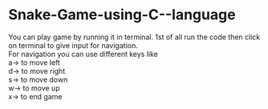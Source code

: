 # Snake-Game-using-C--language
You can play game by running it in terminal. 1st of all run the code then click on terminal to give input for navigation. <br>
For navigation you can use different keys like <br> a&rarr; to move left <br> d&rarr; to move right <br> s&rarr; to move down <br> w&rarr; to move up <br> x&rarr; to end game
